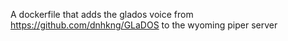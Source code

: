 A dockerfile that adds the glados voice from
https://github.com/dnhkng/GLaDOS to the wyoming piper server 